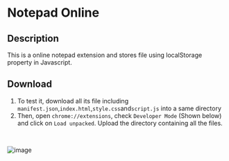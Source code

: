 # Notepad Online
## Description
This is a online notepad extension and stores file using localStorage property in Javascript.
## Download
1. To test it, download all its file including `manifest.json`,`index.html`,`style.css`and`script.js` into a same directory
1. Then, open `chrome://extensions`, check `Developer Mode` (Shown below) and click on `Load unpacked`. Upload the directory containing all the files.
<br>

![image](https://github.com/dev1012-lzh/extensions-notepadOnline/assets/143276208/55b90cba-c935-4f42-8e18-d62b10f88eaf)


